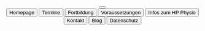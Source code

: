 <header class="site-header">
    <nav>
        <div class="logo-container" width="100%">
            <!-- White Circle -->
            <div class="circle-background"></div>
            <a href="{{site.baseurl}}/">
                <amp-img src="{{site.baseurl}}\assets\images\LogoHPPT.svg" width="60px" height="60px"></amp-img>
            </a>
        </div>
        <button id="sidebartogglebutton" on="tap:sidebar.toggle" class="barbuttons burger-menu">
            <amp-img src="{{site.baseurl}}/assets/images/Burger.svg" alt="Menü öffnen" layout="fixed" width="40px" height="36px"></amp-img>
        </button>
        <div class="navbuttonsbar">
            <a class="page-link" href="{{site.baseurl}}/"><button class="barbuttons">Homepage</button></a>
            <a class="page-link" href="{{site.baseurl}}/termine-und-anmeldung/"><button class="barbuttons">Termine</button></a>
            <a class="page-link" href="{{site.baseurl}}/fortbildung-zum-heilpraktiker-physiotherapie/"><button class="barbuttons">Fortbildung</button></a>
            <a class="page-link" href="{{site.baseurl}}/voraussetzungen-und-anerkennung/"><button class="barbuttons">Voraussetzungen</button></a>
            <a class="page-link" href="{{site.baseurl}}/was-ist-ein-heilpraktiker-physiotherapie/"><button class="barbuttons">Infos zum HP Physio</button></a>
            <a class="page-link" href="{{site.baseurl}}/kontakt/"><button class="barbuttons">Kontakt</button></a>
            <a class="page-link" href="{{site.baseurl}}/neuigkeiten-und-lesenswertes-zum-heilpraktiker-physiotherapie/"><button class="barbuttons">Blog</button></a>
            <a class="page-link" href="{{site.baseurl}}/datenschutz/"><button class="barbuttons">Datenschutz</button></a>
        </div>
    </nav>
</header>
